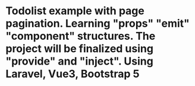 # Todolist example with page pagination. Learning "props" "emit" "component" structures. The project will be finalized using "provide" and "inject". Using Laravel, Vue3, Bootstrap 5 